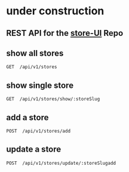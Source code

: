 # under construction

## REST API for the [store-UI](https://github.com/A-Maged/store-UI) Repo

## show all stores
```
GET  /api/v1/stores
```

## show single store
```
GET  /api/v1/stores/show/:storeSlug
```

## add a store
```
POST  /api/v1/stores/add
```

## update a store
```
POST  /api/v1/stores/update/:storeSlugadd
```

